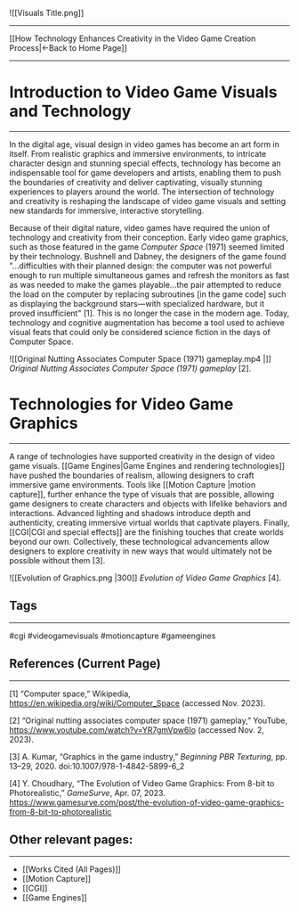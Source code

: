 ![[Visuals Title.png]]
___
[[How Technology Enhances Creativity in the Video Game Creation Process|←Back to Home Page]]
____
# Introduction to Video Game Visuals and Technology
____
In the digital age, visual design in video games has become an art form in itself. From realistic graphics and immersive environments, to intricate character design and stunning special effects, technology has become an indispensable tool for game developers and artists, enabling them to push the boundaries of creativity and deliver captivating, visually stunning experiences to players around the world. The intersection of technology and creativity is reshaping the landscape of video game visuals and setting new standards for immersive, interactive storytelling.

Because of their digital nature, video games have required the union of technology and creativity from their conception. Early video game graphics, such as those featured in the game _Computer Space_ (1971) seemed limited by their technology. Bushnell and Dabney, the designers of the game found "...difficulties with their planned design: the computer was not powerful enough to run multiple simultaneous games and refresh the monitors as fast as was needed to make the games playable...the pair attempted to reduce the load on the computer by replacing subroutines [in the game code] such as displaying the background stars—with specialized hardware, but it proved insufficient" [1]. This is no longer the case in the modern age. Today, technology and cognitive augmentation has become a tool used to achieve visual feats that could only be considered science fiction in the days of Computer Space.

![[Original Nutting Associates Computer Space (1971) gameplay.mp4 |]]
_Original Nutting Associates Computer Space (1971) gameplay_ [2].

# Technologies for Video Game Graphics
___

A range of technologies have supported creativity in the design of video game visuals. [[Game Engines|Game Engines and rendering technologies]] have pushed the boundaries of realism, allowing designers to craft immersive game environments. Tools like [[Motion Capture |motion capture]], further enhance the type of visuals that are possible, allowing game designers to create characters and objects with lifelike behaviors and interactions. Advanced lighting and shadows introduce depth and authenticity, creating immersive virtual worlds that captivate players. Finally, [[CGI|CGI and special effects]] are the finishing touches that create worlds beyond our own. Collectively, these technological advancements allow designers to explore creativity in new ways that would ultimately not be possible without them [3].

![[Evolution of Graphics.png |300]]
_Evolution of Video Game Graphics_ [4].
## Tags
_____
#cgi #videogamevisuals #motioncapture #gameengines
## References (Current Page)
____
[1] “Computer space,” Wikipedia, https://en.wikipedia.org/wiki/Computer_Space (accessed Nov. 2023).

[2] “Original nutting associates computer space (1971) gameplay,” YouTube, https://www.youtube.com/watch?v=YR7gmVpw6Io (accessed Nov. 2, 2023).

[3] A. Kumar, “Graphics in the game industry,” _Beginning PBR Texturing_, pp. 13–29, 2020. doi:10.1007/978-1-4842-5899-6_2

[4] Y. Choudhary, “The Evolution of Video Game Graphics: From 8-bit to Photorealistic,” _GameSurve_, Apr. 07, 2023. https://www.gamesurve.com/post/the-evolution-of-video-game-graphics-from-8-bit-to-photorealistic‌
## Other relevant pages:
_____
- [[Works Cited (All Pages)]] 
- [[Motion Capture]]
- [[CGI]]
- [[Game Engines]]